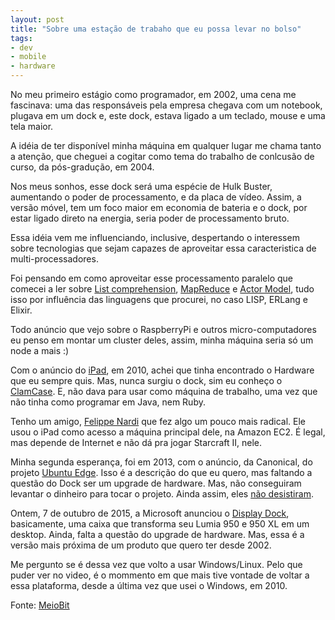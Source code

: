```yaml
---
layout: post
title: "Sobre uma estação de trabaho que eu possa levar no bolso"
tags:
- dev
- mobile
- hardware
---
```


No meu primeiro estágio como programador, em 2002, uma cena me fascinava: uma das responsáveis pela empresa chegava com um
notebook, plugava em um dock e, este dock, estava ligado a um teclado, mouse e uma tela maior.

A idéia de ter disponível minha máquina em qualquer lugar me chama tanto a atenção, que cheguei a cogitar
como tema do trabalho de conlcusão de curso, da pós-gradução, em 2004.

Nos meus sonhos, esse dock será uma espécie de Hulk Buster, aumentando o poder de processamento, e da placa de vídeo.
Assim, a versão móvel, tem um foco maior em economia de bateria e o dock, por estar ligado direto na energia, seria poder
de processamento bruto.

Essa idéia vem me influenciando, inclusive, despertando o interessem sobre tecnologias que sejam capazes de aproveitar essa
caracteristica de multi-processadores.

Foi pensando em como aproveitar esse processamento paralelo que comecei a ler sobre [List comprehension](https://en.wikipedia.org/wiki/List_comprehension),
[MapReduce](https://en.wikipedia.org/wiki/MapReduce) e [Actor Model](http://www.theerlangelist.com/2013/01/actors-in-erlangelixir.html),
tudo isso por influência das linguagens que procurei, no caso LISP, ERLang e Elixir.

Todo anúncio que vejo sobre o RaspberryPi e outros micro-computadores eu penso em montar um cluster deles,
assim, minha máquina seria só um node a mais :)

Com o anúncio do [iPad](http://www.apple.com/pr/library/2010/01/27Apple-Launches-iPad.html), em 2010, achei que tinha
encontrado o Hardware que eu sempre quis. Mas, nunca surgiu o dock, sim eu conheço o [ClamCase](https://clamcase.com/).
E, não dava para usar como máquina de trabalho, uma vez que não tinha como programar em Java, nem Ruby.

Tenho um amigo, [Felippe Nardi](https://www.linkedin.com/in/felippenardi/pt) que fez algo um pouco mais radical. Ele usou
o iPad como acesso a máquina principal dele, na Amazon EC2. É legal, mas depende de Internet e não dá pra jogar Starcraft II, nele.

Minha segunda esperança, foi em 2013, com o anúncio, da Canonical, do projeto [Ubuntu Edge](https://www.indiegogo.com/projects/ubuntu-edge#/). Isso
é a descrição do que eu quero, mas faltando a questão do Dock ser um upgrade de hardware. Mas, não conseguiram levantar o dinheiro para tocar
o projeto. Ainda assim, eles [não desistiram](http://www.ubuntu.com/phone).

Ontem, 7 de outubro de 2015, a Microsoft anunciou o [Display Dock](http://www.microsoft.com/en-us/mobile/accessory/hd-500/),
basicamente, uma caixa que transforma seu Lumia 950 e 950 XL em um desktop. Ainda, falta a questão do upgrade de hardware. Mas,
essa é a versão mais próxima de um produto que quero ter desde 2002.

Me pergunto se é dessa vez que volto a usar Windows/Linux. Pelo que puder ver no video, é o mommento em que mais tive vontade
de voltar a essa plataforma, desde a última vez que usei o Windows, em 2010.


Fonte: [MeioBit](http://meiobit.com/328286/microsoft-display-dock-usb-c-transforma-smartphone-lumia-em-um-desktop-continuum-windows-10/)
